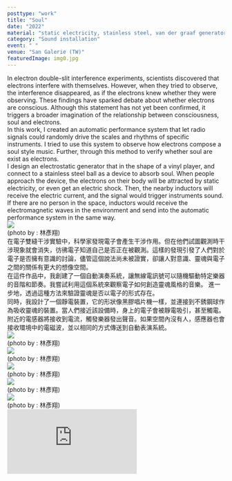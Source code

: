```yaml
---
posttype: "work"
title: "Soul"
date: "2022"
material: "static electricity, stainless steel, van der graaf generator, electromagnetic waves, speaker"
category: "Sound installation"
event: " "
venue: "San Galerie (TW)"
featuredImage: img0.jpg
---
```

  <div class="box">
      <div class="dscrptn">
      In electron double-slit interference experiments, scientists discovered that electrons interfere with themselves. However, when they tried to observe, the interference disappeared, as if the electrons knew whether they were observing. These findings have sparked debate about whether electrons are conscious. Although this statement has not yet been confirmed, it triggers a broader imagination of the relationship between consciousness, soul and electrons.<br>
      In this work, I created an automatic performance system that let radio  signals could randomly drive the scales and rhythms of specific instruments. I tried to use this system to observe how electrons compose a soul style music. Further, through this method to verify whether soul are exist as electrons.<br>
      I design an electrostatic generator that in the shape of a vinyl player, and connect to a stainless steel ball as a device to absorb soul. When people approach the device, the electrons on their body will be attracted by static electricity, or even get an electric shock. Then, the nearby inductors will receive the electric current, and the signal would trigger instruments sound. If there are no person in the space, inductors would receive the electromagnetic waves in the environment and send into the automatic performance system in the same way.<br>
      </div>
  </div>


  <div class="box">
      <img class="subimg" src="./img1.jpg">
      <div class="photocredit">(photo by : 林彥翔)</div>
  </div>


  <div class="box">
      <div class="dscrptn">
      在電子雙縫干涉實驗中，科學家發現電子會產生干涉作用。但在他們試圖觀測時干涉現象就會消失，彷彿電子知道自己是否正在被觀測。這樣的發現引發了人們對於電子是否擁有意識的討論，儘管這個說法尚未被證實，卻讓人對意識、靈魂與電子之間的關係有更大的想像空間。<br>
      在這件作品中，我創建了一個自動演奏系統，讓無線電訊號可以隨機驅動特定樂器的音階和節奏。我嘗試利用這個系統來觀察電子如何創造靈魂風格的音樂。 進一步地，透過這種方法來驗證靈魂是否以電子的形式存在。<br>
      同時，我設計了一個靜電裝置，它的形狀像黑膠唱片機一樣，並連接到不銹鋼球作為吸收靈魂的裝置。當人們接近該設備時，身上的電子會被靜電吸引，甚至觸電。附近的電感器將接收到電流，觸發樂器發出聲音。如果空間內沒有人，感應器也會接收環境中的電磁波，並以相同的方式傳送到自動表演系統。<br>
      </div>
  </div>


  <div class="box">
      <img class="subimg" src="./img2.jpg">
      <div class="photocredit">(photo by : 林彥翔)</div>
  </div>

  <div class="box">
      <img class="subimg" src="./img3.jpg">
      <div class="photocredit">(photo by : 林彥翔)</div>
  </div>

  <div class="box">
      <img class="subimg" src="./img4.jpg">
      <div class="photocredit">(photo by : 林彥翔)</div>
  </div>

  <div class="box">
      <img class="subimg" src="./img5.jpg">
      <div class="photocredit">(photo by : 林彥翔)</div>
  </div>

  <div class="box">
      <img class="subimg" src="./img6.jpg">
      <div class="photocredit">(photo by : 林彥翔)</div>
  </div>

  <div class="box"></div>

  <iframe title="vimeo-player" src="https://player.vimeo.com/video/717440499?h=69f2dc7100" frameborder="0" allowfullscreen></iframe>
